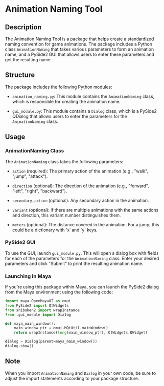 # Animation Naming Tool

## Description

The Animation Naming Tool is a package that helps create a standardized naming convention for game animations. The package includes a Python class `AnimationNaming` that takes various parameters to form an animation name, and a PySide2 GUI that allows users to enter these parameters and get the resulting name.

## Structure

The package includes the following Python modules:

- `animation_naming.py`: This module contains the `AnimationNaming` class, which is responsible for creating the animation name.

- `gui_module.py`: This module contains a `Dialog` class, which is a PySide2 QDialog that allows users to enter the parameters for the `AnimationNaming` class.

## Usage

### AnimationNaming Class

The `AnimationNaming` class takes the following parameters:

- `action` (required): The primary action of the animation (e.g., "walk", "jump", "attack").

- `direction` (optional): The direction of the animation (e.g., "forward", "left", "right", "backward").

- `secondary_action` (optional): Any secondary action in the animation.

- `variant` (optional): If there are multiple animations with the same actions and direction, this variant number distinguishes them.

- `meters` (optional): The distance covered in the animation. For a jump, this could be a dictionary with 'x' and 'y' keys.

### PySide2 GUI

To use the GUI, launch `gui_module.py`. This will open a dialog box with fields for each of the parameters for the `AnimationNaming` class. Enter your desired parameters and click "Submit" to print the resulting animation name.

### Launching in Maya

If you're using this package within Maya, you can launch the PySide2 dialog from the Maya environment using the following code:

```python
import maya.OpenMayaUI as omui
from PySide2 import QtWidgets
from shiboken2 import wrapInstance
from .gui_module import Dialog

def maya_main_window():
    main_window_ptr = omui.MQtUtil.mainWindow()
    return wrapInstance(long(main_window_ptr), QtWidgets.QWidget)

dialog = Dialog(parent=maya_main_window())
dialog.show()
```

## Note

When you import `AnimationNaming` and `Dialog` in your own code, be sure to adjust the import statements according to your package structure.
